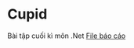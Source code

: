 # Cupid
Bài tập cuối kì môn .Net
<a href="https://docs.google.com/document/d/1o1nGyPSbjdTFYce8GJEved0xCdzttXAR/edit?usp=sharing&ouid=115429986393752640457&rtpof=true&sd=true">File báo cáo</a>
